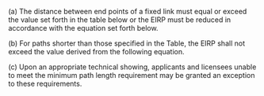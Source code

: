 (a) The distance between end points of a fixed link must equal or exceed the value set forth in the table below or the EIRP must be reduced in accordance with the equation set forth below.

(b) For paths shorter than those specified in the Table, the EIRP shall not exceed the value derived from the following equation.
              

(c) Upon an appropriate technical showing, applicants and licensees unable to meet the minimum path length requirement may be granted an exception to these requirements.
              

